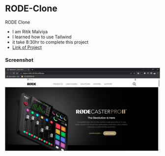 # RODE-Clone

RODE Clone

- I am Ritik Malviya
- I learned how to use Tailwind
- it take 8:30hr to complete this project
- [Link of Project](https://frabjous-toffee-8b79ba.netlify.app/ "go to live project")

### Screenshot

![](./Screenshot.PNG)

